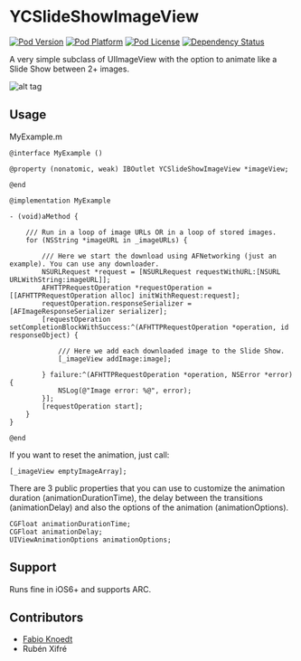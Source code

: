 YCSlideShowImageView
====================
[![Pod Version](http://img.shields.io/cocoapods/v/YCSlideShowImageView.svg?style=flat)](http://cocoadocs.org/docsets/YCSlideShowImageView/)
[![Pod Platform](http://img.shields.io/cocoapods/p/YCSlideShowImageView.svg?style=flat)](http://cocoadocs.org/docsets/YCSlideShowImageView/)
[![Pod License](http://img.shields.io/cocoapods/l/YCSlideShowImageView.svg?style=flat)](https://github.com/yuppiu/YCSlideShowImageView/blob/master/LICENSE)
[![Dependency Status](https://www.versioneye.com/objective-c/YCSlideShowImageView/1.1.1/badge.svg?style=flat)](https://www.versioneye.com/objective-c/YCSlideShowImageView)

A very simple subclass of UIImageView with the option to animate like a Slide Show between 2+ images.

![alt tag](http://www.zonanews.it/images/slideshow.gif)

Usage
------------

MyExample.m

	@interface MyExample ()

	@property (nonatomic, weak) IBOutlet YCSlideShowImageView *imageView;

	@end

	@implementation MyExample

	- (void)aMethod {

		/// Run in a loop of image URLs OR in a loop of stored images.
        for (NSString *imageURL in _imageURLs) {

        	/// Here we start the download using AFNetworking (just an example). You can use any downloader.
			NSURLRequest *request = [NSURLRequest requestWithURL:[NSURL URLWithString:imageURL]];
			AFHTTPRequestOperation *requestOperation = [[AFHTTPRequestOperation alloc] initWithRequest:request];
			requestOperation.responseSerializer = [AFImageResponseSerializer serializer];
			[requestOperation setCompletionBlockWithSuccess:^(AFHTTPRequestOperation *operation, id responseObject) {
			    
				/// Here we add each downloaded image to the Slide Show.
			    [_imageView addImage:image];

			} failure:^(AFHTTPRequestOperation *operation, NSError *error) {
			    NSLog(@"Image error: %@", error);
			}];
			[requestOperation start];
		}
	}

	@end

If you want to reset the animation, just call:

	[_imageView emptyImageArray];
	
There are 3 public properties that you can use to customize the animation duration (animationDurationTime), the delay between the transitions (animationDelay) and also the options of the animation (animationOptions).

	CGFloat animationDurationTime;
	CGFloat animationDelay;
	UIViewAnimationOptions animationOptions;
	

Support
------------	
	
Runs fine in iOS6+ and supports ARC.
	
Contributors
------------

* [Fabio Knoedt](https://github.com/fabioknoedt)
* Rubén Xifré
